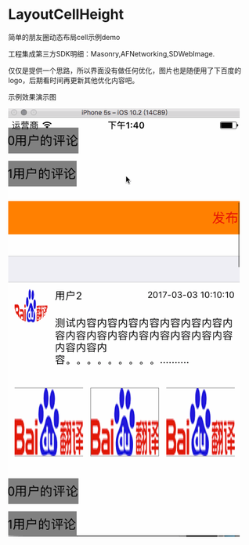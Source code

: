 # LayoutCellHeight
简单的朋友圈动态布局cell示例demo

工程集成第三方SDK明细：Masonry,AFNetworking,SDWebImage.

仅仅是提供一个思路，所以界面没有做任何优化，图片也是随便用了下百度的logo，后期看时间再更新其他优化内容吧。

示例效果演示图

 ![image](https://github.com/ezatu/LayoutCellHeight/blob/master/%E7%A4%BA%E4%BE%8Bdemo.gif)
